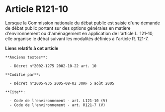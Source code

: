 # Article R121-10

Lorsque la Commission nationale du débat public est saisie d'une demande de débat public portant sur des options générales en
matière d'environnement ou d'aménagement en application de l'article L. 121-10, elle organise le débat suivant les modalités
définies à l'article R. 121-7.

**Liens relatifs à cet article**

	**Anciens textes**:

	  - Décret n°2002-1275 2002-10-22 art. 10

	**Codifié par**:

	  - Décret n°2005-935 2005-08-02 JORF 5 août 2005

	**Cite**:

	  - Code de l'environnement - art. L121-10 (V)
	  - Code de l'environnement - art. R121-7 (V)
